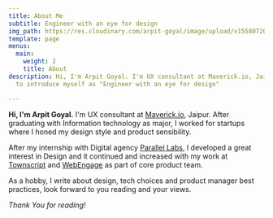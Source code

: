 ```yaml
---
title: About Me
subtitle: Engineer with an eye for design
img_path: https://res.cloudinary.com/arpit-goyal/image/upload/v1558072070/images/avatar.jpg
template: page
menus:
  main:
    weight: 2
    title: About
description: Hi, I'm Arpit Goyal. I'm UX consultant at Maverick.io, Jaipur. I prefer
  to introduce myself as "Engineer with an eye for design"

---
```

**Hi, I'm Arpit Goyal.** I'm UX consultant at [Maverick.io](https://www.maverick.io), Jaipur. After graduating with Information technology as major, I worked for startups where I honed my design style and product sensibility.

After my internship with Digital agency [Parallel Labs](https://parallellabs.io/), I developed a great interest in Design and it continued and increased with my work at [Townscript](https://www.townscript.com) and [WebEngage](https://webengage.com) as part of core product team.

As a hobby, I write about design, tech choices and product manager best practices, look forward to you reading and your views.

_Thank You for reading!_